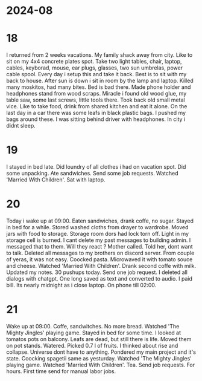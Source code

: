 # 2024-08

# 18

I returned from 2 weeks vacations.
My family shack away from city.
Like to sit on my 4x4 concrete plates spot.
Take two light tables, chair, laptop, cables,
keyborad, mouse, ear plugs, glasses, two sun umbrelas,
power cable spool.
Every day i setup this and take it back.
Best is to sit with my back to house.
After sun is down i sit in room by the lamp and laptop.
Killed many moskitos, had many bites.
Bed is bad there.
Made phone holder and headphones stand from wood scraps.
Miracle i found old wood glue,
my table saw, some last screws, little tools there.
Took back old small metal vice.
Like to take food, drink from shared kitchen and eat it alone.
On the last day in a car there was some leafs in black plastic bags.
I pushed my bags around these.
I was sitting behind driver with headphones.
In city i didnt sleep.

# 19

I stayed in bed late.
Did loundry of all clothes i had on vacation spot.
Did some unpacking.
Ate sandwiches.
Send some job requests.
Watched 'Married With Children'.
Sat with laptop.

# 20

Today i wake up at 09:00.
Eaten sandwiches, drank coffe, no sugar.
Stayed in bed for a while.
Stored washed cloths from drayer to wardrobe.
Moved jars with food to storage.
Storage room dors had lock torn off.
Light in my storage cell is burned.
I cant delete my past messages to building admin.
I messaged that to them. Will they react ?
Mother called. Told her, dont want to talk.
Deleted all messages to my brothers on discord server.
From couple of yeras, it was not easy.
Coocked pasta.
Microwaved it with tomato souce and cheese.
Watched 'Married With Children'.
Drank second coffe with milk.
Updated my notes.
30 pushups today.
Send one job request.
I deleted all dialogs with chatgpt.
One long saved as text and converted to audio.
I paid bill.
Its nearly midnight as i close laptop.
On phone till 02:00.

# 21

Wake up at 09:00.
Coffe, sandwitches. No more bread.
Watched 'The Mighty Jingles' playing game.
Stayed in bed for some time.
I looked at tomatos pots on balcony.
Leafs are dead, but still there is life.
Moved them on pot stands. Watered.
Picked 0.7 l of fruits.
I thinked about rise and collapse.
Universe dont have to anything.
Pondered my main project and it's state.
Coocking spagetii same as yesturday.
Watched 'The Mighty Jingles' playing game.
Watched 'Married With Children'.
Tea.
Send job requests. For hours.
First time send for manual labor jobs.
